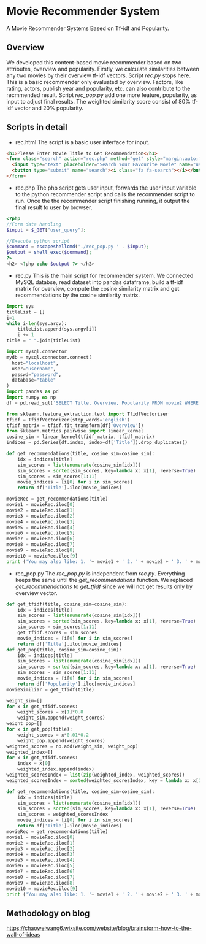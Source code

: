 # Movie Recommender System
A Movie Recommender Systems Based on Tf-idf and Popularity.

## Overview
We developed this content-based movie recommender based on two attributes, overview and popularity. Firstly, we calculate similarities between any two movies by their overview tf-idf vectors. Script *rec.py* stops here. This is a basic recommender only evaluated by overview. Factors, like rating, actors, publish year and popularity, etc. can also contribute to the recmmended result. Script *rec_pop.py* add one more feature, popularity, as input to adjust final results. The weighted similarity score consist of 80% tf-idf vector and 20% popularity.

## Scripts in detail
- rec.html
The script is a basic user interface for input.
```html
<h1>Please Enter Movie Title to Get Recommendation</h1>
<form class="search" action="rec.php" method="get" style="margin:auto;max-width:300px">
  <input type="text" placeholder="Search Your Favourite Movie" name="user_query">
  <button type="submit" name="search"><i class="fa fa-search"></i></button>
</form>
```
- rec.php
The php script gets user input, forwards the user input variable to the python recommender script and calls the recommender script to run. Once the the recommender script finishing running, it output the final result to user by browser.
```php
<?php 
//Form data handling
$input = $_GET["user_query"];

//Execute python script
$command = escapeshellcmd('./rec_pop.py ' . $input);
$output = shell_exec($command);
?>
<h2> <?php echo $output ?> </h2>
```

- rec.py
This is the main script for recommender system. We connected MySQL databse, read dataset into pandas dataframe, build a tf-idf matrix for overview, compute the cosine similarity matrix and get recommendations by the cosine similarity matrix.
```python
import sys
titleList = []
i=1
while i<len(sys.argv):
	titleList.append(sys.argv[i])
	i += 1
title = " ".join(titleList)
```
```python
import mysql.connector
mydb = mysql.connector.connect(
  host="localhost",
  user="username",
  passwd="password",
  database="table"
)
import pandas as pd
import numpy as np
df = pd.read_sql('SELECT Title, Overview, Popularity FROM movie2 WHERE Overview <> "" and Title <> ""', con=mydb)
```
```python
from sklearn.feature_extraction.text import TfidfVectorizer
tfidf = TfidfVectorizer(stop_words='english')
tfidf_matrix = tfidf.fit_transform(df['Overview'])
from sklearn.metrics.pairwise import linear_kernel
cosine_sim = linear_kernel(tfidf_matrix, tfidf_matrix)
indices = pd.Series(df.index, index=df['Title']).drop_duplicates()
```
```python
def get_recommendations(title, cosine_sim=cosine_sim):
    idx = indices[title]
    sim_scores = list(enumerate(cosine_sim[idx]))
    sim_scores = sorted(sim_scores, key=lambda x: x[1], reverse=True)
    sim_scores = sim_scores[1:11]
    movie_indices = [i[0] for i in sim_scores]
    return df['Title'].iloc[movie_indices]
```
```python
movieRec = get_recommendations(title)
movie1 = movieRec.iloc[0]
movie2 = movieRec.iloc[1]
movie3 = movieRec.iloc[2]
movie4 = movieRec.iloc[3]
movie5 = movieRec.iloc[4]
movie6 = movieRec.iloc[5]
movie7 = movieRec.iloc[6]
movie8 = movieRec.iloc[7]
movie9 = movieRec.iloc[8]
movie10 = movieRec.iloc[9]
print ('You may also like: 1. '+ movie1 + ' 2. ' + movie2 + ' 3. ' + movie3 + ' 4. ' + movie4 + ' 5. ' + movie5 + ' 6. ' + movie6 + ' 7. ' + movie7 + ' 8. ' + movie8 + ' 9. ' + movie9 + ' 10. ' + movie10)
```
- rec_pop.py
The *rec_pop.py* is independent from *rec.py*. Everything keeps the same until the *get_recommendations* function. We replaced *get_recommendations* to *get_tfidf* since we will not get results only by overview vector.
```python
def get_tfidf(title, cosine_sim=cosine_sim):
    idx = indices[title]
    sim_scores = list(enumerate(cosine_sim[idx]))
    sim_scores = sorted(sim_scores, key=lambda x: x[1], reverse=True)
    sim_scores = sim_scores[1:11]
    get_tfidf.scores = sim_scores
    movie_indices = [i[0] for i in sim_scores]
    return df['Title'].iloc[movie_indices]
def get_pop(title, cosine_sim=cosine_sim):
    idx = indices[title]
    sim_scores = list(enumerate(cosine_sim[idx]))
    sim_scores = sorted(sim_scores, key=lambda x: x[1], reverse=True)
    sim_scores = sim_scores[1:11]
    movie_indices = [i[0] for i in sim_scores]
    return df['Popularity'].iloc[movie_indices]
movieSimiliar = get_tfidf(title)
```
```python
weight_sim=[]
for x in get_tfidf.scores:
    weight_scores = x[1]*0.8
    weight_sim.append(weight_scores)
weight_pop=[]
for x in get_pop(title):
    weight_scores = x*0.01*0.2
    weight_pop.append(weight_scores)
weighted_scores = np.add(weight_sim, weight_pop)
weighted_index=[]
for x in get_tfidf.scores:
    index = x[0]
    weighted_index.append(index)
weighted_scoresIndex = list(zip(weighted_index, weighted_scores))
weighted_scoresIndex = sorted(weighted_scoresIndex, key = lambda x: x[1], reverse=True)
```
```python
def get_recommendations(title, cosine_sim=cosine_sim):
    idx = indices[title]
    sim_scores = list(enumerate(cosine_sim[idx]))
    sim_scores = sorted(sim_scores, key=lambda x: x[1], reverse=True)
    sim_scores = weighted_scoresIndex
    movie_indices = [i[0] for i in sim_scores]
    return df['Title'].iloc[movie_indices]
movieRec = get_recommendations(title)
movie1 = movieRec.iloc[0]
movie2 = movieRec.iloc[1]
movie3 = movieRec.iloc[2]
movie4 = movieRec.iloc[3]
movie5 = movieRec.iloc[4]
movie6 = movieRec.iloc[5]
movie7 = movieRec.iloc[6]
movie8 = movieRec.iloc[7]
movie9 = movieRec.iloc[8]
movie10 = movieRec.iloc[9]
print ('You may also like: 1. '+ movie1 + ' 2. ' + movie2 + ' 3. ' + movie3 + ' 4. ' + movie4 + ' 5. ' + movie5 + ' 6. ' + movie6 + ' 7. ' + movie7 + ' 8. ' + movie8 + ' 9. ' + movie9 + ' 10. ' + movie10)
```
## Methodology on blog
https://chaoweiwang6.wixsite.com/website/blog/brainstorm-how-to-the-wall-of-ideas